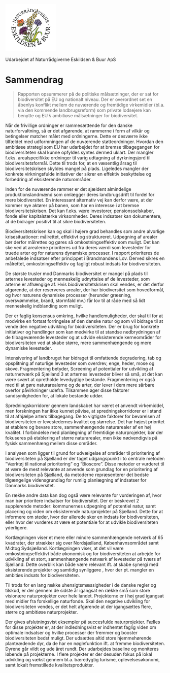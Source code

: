 
![](/assets/images/logo-eskildsen-buur.png)

Udarbejdet af Naturrådgiverne Eskildsen & Buur ApS

# Sammendrag

> Rapporten opsummerer på de politiske målsætninger, der er sat for biodiversitet på EU og nationalt niveau. Der er overordnet set en åbenlys konflikt mellem de nuværende og fremtidige virkemidler (bl.a. via den kommende landbrugsreform) som private lodsejere kan benytte og EU ́s ambitiøse målsætninger for biodiversitet.


Når de frivillige ordninger er rammesættende for den danske naturforvaltning, så er det afgørende, at rammerne i form af vilkår og betingelser matcher målet med ordningerne. Dette er desværre ikke tilfældet med udformningen af de nuværende støtteordninger. Hvordan den ambitiøse strategi som EU har udarbejdet for at bremse tilbagegangen for biodiversiteten skal kunne opfyldes syntes dermed uklart.
Der mangler f.eks. arealspecifikke ordninger til varig udtagning af dyrkningsjord til biodiversitetsformål. Dette til trods for, at en væsentlig årsag til biodiversitetskrisen skyldes mangel på plads. Ligeledes mangler der konkrete virkningsfulde initiativer der sikrer en effektiv beskyttelse og forbedring af eksisterende naturområder.

Inden for de nuværende rammer er det sjældent almindelige produktionslandmænd som omlægger deres landbrugsdrift til fordel for mere biodiversitet. En interessant alternativ vej kan derfor være, at der kommer nye aktører på banen, som har en interesse i at bremse biodiversitetskrisen. Det kan f.eks. være investorer, pensionsselskaber, fonde eller kapitalstærke virksomheder. Deres indsatser kan dokumentere, at de bidrager positivt til at sikre biodiversiteten.


Biodiversitetskrisen kan og skal i højere grad behandles som andre alvorlige krisesituationer: målrettet, effektivt og struktureret. Udpegning af arealer bør derfor målrettes og gøres så omkostningseffektiv som muligt. Det kan ske ved at arealerne prioriteres ud fra deres værdi som levesteder for truede arter og for naturens dynamiske processer. I rapport prioriteres de anbefalede indsatser efter princippet i Brandmandens Lov. Derved sikres en målrettet, omkostningseffektiv og fagligt robust indsats for biodiversiteten.

De største trusler mod Danmarks biodiversitet er mangel på plads til arternes levesteder og menneskelig udnyttelse af de levesteder, som arterne er afhængige af. Hvis biodiversitetskrisen skal vendes, er det derfor afgørende, at der reserveres arealer, der har biodiversitet som hovedformål, og hvor naturens dynamiske processer (herunder græsning, oversvømmelse, brand, stormfald mv.) får lov til at råde med så lidt menneskelig indblanding som muligt.

Der er faglig konsensus omkring, hvilke handlemuligheder, der skal til for at modvirke en fortsat forringelse af den danske natur og som vil bidrage til at vende den negative udvikling for biodiversiteten. Der er brug for konkrete initiativer og handlinger som kan medvirke til at standse nedbrydningen af de tilbageværende levesteder og at udvide eksisterende kerneområder for biodiversiteten ved at skabe større, mere sammenhængende og mere dynamiske levesteder.

Intensivering af landbruget har bidraget til omfattende degradering, tab og opsplitning af naturlige levesteder som overdrev, enge, heder, mose og skove. Fragmentering betyder, Screening af potentialer for udvikling af naturnetværk på Sjælland 3 at arternes levesteder bliver så små, at det kan være svært at opretholde levedygtige bestande.  Fragmentering er også med til at gøre naturarealerne og de arter, der lever i dem mere sårbare overfor påvirkninger udefra. Tilsammen øger disse faktorer sandsynligheden for, at lokale bestande uddør.

Spredningskorridorer gennem landskabet har været et anvendt virkemiddel, men forskningen har ikke kunnet påvise, at spredningskorridorer er i stand til at afhjælpe arters tilbagegang. De to vigtigste faktorer for bevarelsen af biodiversiteten er levestedernes kvalitet og størrelse. Det har højest prioritet at etablere og bevare store, sammenhængende naturarealer af en høj kvalitet. I forbindelse med planlægning af fremtidige naturprojekter, bør der fokuseres på etablering af større naturarealer, men ikke nødvendigvis på fysisk sammenhæng mellem disse områder.

I analysen som ligger til grund for udvælgelse af områder til prioritering af biodiversiteten på Sjælland er der taget udgangspunkt i to centrale metoder: ”Værktøj til national prioritering” og ”Bioscore”. Disse metoder er vurderet til at være de mest relevante at anvende som grundlag for en prioritering af biodiversiteten på Sjælland, da metoderne repræsenterer det bedste tilgængelige vidensgrundlag for rumlig planlægning af indsatser for Danmarks biodiversitet.

En række andre data kan dog også være relevante for vurderingen af, hvor man bør prioritere indsatser for biodiversitet. Der er beskrevet 2 supplerende metoder: kommunernes udpegning af potentiel natur, samt placering og viden om eksisterende naturprojekter på Sjælland.  Dette for at informere om steder, hvor der allerede sker en indsats for biodiversiteten, eller hvor der vurderes at være et potentiale for at udvikle biodiversiteten yderligere.

Kortlægningen viser et mere eller mindre sammenhængende netværk af 65 kvadrater, der strækker sig over Nordsjælland, Københavnsområdet samt Midtog Sydsjælland. Kortlægningen viser, at det vil være omkostningseffektivt både økonomisk og for biodiversiteten at arbejde for udvikling af et stort, sammenhængende netværk af levesteder på tværs af Sjælland. Dette overblik kan både være relevant ift.  at skabe synergi med eksisterende projekter og samtidig synliggøre , hvor der pt. mangler en ambitiøs indsats for biodiversiteten.

Til trods for en lang række uhensigtsmæssigheder i de danske regler og tilskud, er der gennem de sidste år igangsat en række små som store visionære naturprojekter over hele landet.  Projekterne er i høj grad igangsat med midler fra forskellige naturfonde. Skal den negative udvikling for biodiversiteten vendes, er det helt afgørende at der igangsættes flere, større og ambitiøse naturprojekter.

Der gives afslutningsvist eksempler på succesfulde naturprojekter. Fælles for disse projekter er, at der indledningsvist er indhentet faglig viden om optimale indsatser og hvilke processer der fremmer og booster biodiversiteten bedst muligt. Der udsættes altid store hjemmehørende planteædende dyr, da de har en nøglefunktion ift. at fremme biodiversiteten. Dyrene går vildt og ude året rundt. Der udarbejdes baseline og moniteres løbende på projekterne. I flere projekter er der desuden fokus på lokal udvikling og vækst gennem bl.a. bæredygtig turisme, oplevelsesøkonomi, samt lokalt fremstillede
kvalitetsprodukter.


